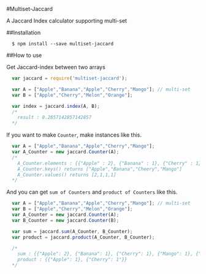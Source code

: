 #Multiset-Jaccard

A Jaccard Index calculator supporting multi-set

##Installation
```
  $ npm install --save multiset-jaccard
```

##How to use

Get Jaccard-index between two arrays
```javascript
  var jaccard = require('multiset-jaccard');

  var A = ["Apple","Banana","Apple","Cherry","Mango"]; // multi-set
  var B = ["Apple","Cherry","Melon","Orange"];

  var index = jaccard.index(A, B);
  /*
    result : 0.2857142857142857
  */
```

If you want to make `Counter`, make instances like this.
```javascript
  var A = ["Apple","Banana","Apple","Cherry","Mango"];
  var A_Counter = new jaccard.Counter(A);
  /*
    A_Counter.elements : {{"Apple" : 2}, {"Banana" : 1}, {"Cherry" : 1}, {"Mango" : 1}}
    A_Counter.keys() returns ["Apple","Banana","Cheery","Mango"]
    A_Counter.values() returns [2,1,1,1]
  */

```
And you can get `sum of Counters` and `product of Counters` like this.
```javascript
  var A = ["Apple","Banana","Apple","Cherry","Mango"]; // multi-set
  var B = ["Apple","Cherry","Melon","Orange"];
  var A_Counter = new jaccard.Counter(A);
  var B_Counter = new jaccard.Counter(B);

  var sum = jaccard.sum(A_Counter, B_Counter);
  var product = jaccard.product(A_Counter, B_Counter);

  /*
    sum : {{"Apple": 2}, {"Banana": 1}, {"Cherry": 1}, {"Mango": 1}, {"Melon": 1}, {"Mango": 1}}
    product : {{"Apple": 1}, {"Cherry": 1"}}
  */

```
